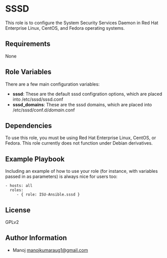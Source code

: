 SSSD
=========
This role is to configure the System Security Services Daemon in Red Hat Enterprise Linux, CentOS, and Fedora operating systems. 

Requirements
------------
None

Role Variables
--------------
There are a few main configuration variables:

* **sssd**: These are the default sssd configration options, which are placed into /etc/sssd/sssd.conf
* **sssd_domains**: These are the sssd domains, which are placed into /etc/sssd/conf.d/_domain_.conf


Dependencies
------------
To use this role, you must be using Red Hat Enterprise Linux, CentOS, or Fedora. This role currently does not function under Debian derivatives.


Example Playbook
----------------

Including an example of how to use your role (for instance, with variables passed in as parameters) is always nice for users too:

    - hosts: all
      roles:
         - { role: ISU-Ansible.sssd }

License
-------
GPLv2

Author Information
------------------
* Manoj <manojkumaraug1@gmail.com>
